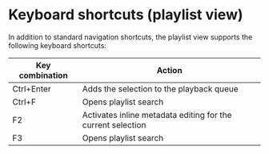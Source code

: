# Keyboard shortcuts (playlist view)

In addition to standard navigation shortcuts, the playlist view supports the
following keyboard shortcuts:

| Key combination | Action                                                      |
| --------------- | ----------------------------------------------------------- |
| Ctrl+Enter      | Adds the selection to the playback queue                    |
| Ctrl+F          | Opens playlist search                                       |
| F2              | Activates inline metadata editing for the current selection |
| F3              | Opens playlist search                                       |
